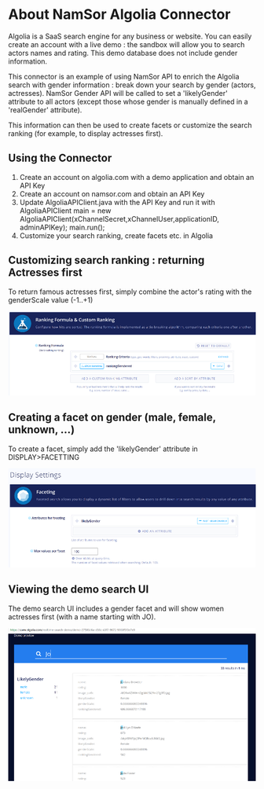 # About NamSor Algolia Connector
Algolia is a SaaS search engine for any business or website. You can easily create an account with a live demo : the sandbox will allow you to search actors names and rating. This demo database does not include gender information.

This connector is an example of using NamSor API to enrich the Algolia search with gender information : break down your search by gender (actors, actresses). NamSor Gender API will be called to set a 'likelyGender' attribute to all actors (except those whose gender is manually defined in a 'realGender' attribute).

This information can then be used to create facets or customize the search ranking (for example, to display actresses first).

## Using the Connector

1. Create an account on algolia.com with a demo application and obtain an API Key
2. Create an account on namsor.com and obtain an API Key
3. Update AlgoliaAPIClient.java with the API Key and run it with AlgoliaAPIClient main = new AlgoliaAPIClient(xChannelSecret,xChannelUser,applicationID, adminAPIKey); main.run();
4. Customize your search ranking, create facets etc. in Algolia

## Customizing search ranking : returning Actresses first

To return famous actresses first, simply combine the actor's rating with the genderScale value (-1..+1)

![gender_custom_ranking](https://github.com/namsor/namsor-algolia-connector/blob/master/img/gender_custom_ranking.png)

## Creating a facet on gender (male, female, unknown, ...)

To create a facet, simply add the 'likelyGender' attribute in DISPLAY>FACETTING

![gender_facet](https://github.com/namsor/namsor-algolia-connector/blob/master/img/gender_facet.png)

## Viewing the demo search UI 

The demo search UI includes a gender facet and will show women actresses first (with a name starting with JO).

![genderized_search](https://github.com/namsor/namsor-algolia-connector/blob/master/img/genderized_search.png)
